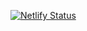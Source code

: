 [![Netlify Status](https://api.netlify.com/api/v1/badges/6ebd9a2e-f1da-4ee2-9756-d673e70d9498/deploy-status)](https://app.netlify.com/sites/romantic-neumann-50719c/deploys)
